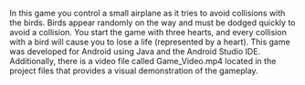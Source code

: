 In this game you control a small airplane as it tries to avoid collisions with the birds. Birds appear randomly on the way and must be dodged quickly to avoid a collision.
You start the game with three hearts, and every collision with a bird  will cause you to lose a life (represented by a heart).
This game was developed for Android using Java and the Android Studio IDE.
Additionally, there is a video file called Game_Video.mp4 located in the project files that provides a visual demonstration of the gameplay.

